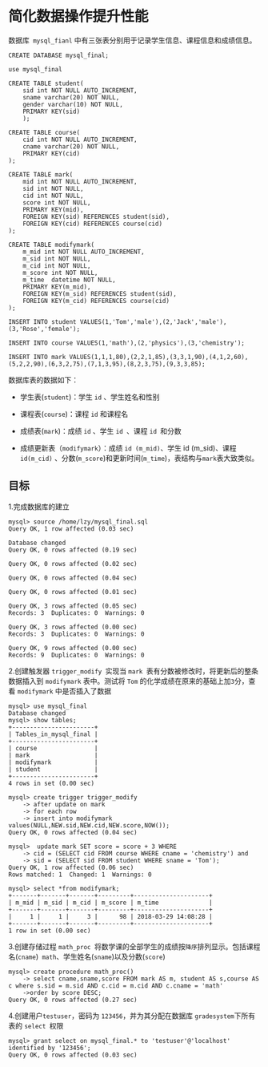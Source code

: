 # 简化数据操作提升性能

数据库` mysql_fianl` 中有三张表分别用于记录学生信息、课程信息和成绩信息。
```
CREATE DATABASE mysql_final;

use mysql_final

CREATE TABLE student(
	sid int NOT NULL AUTO_INCREMENT,
	sname varchar(20) NOT NULL,
	gender varchar(10) NOT NULL,
	PRIMARY KEY(sid)
	);

CREATE TABLE course(
	cid int NOT NULL AUTO_INCREMENT,
	cname varchar(20) NOT NULL,
	PRIMARY KEY(cid)
);

CREATE TABLE mark(
 	mid int NOT NULL AUTO_INCREMENT,
 	sid int NOT NULL,
	cid int NOT NULL,
	score int NOT NULL,
	PRIMARY KEY(mid),
	FOREIGN KEY(sid) REFERENCES student(sid),
	FOREIGN KEY(cid) REFERENCES course(cid)
);

CREATE TABLE modifymark(
	m_mid int NOT NULL AUTO_INCREMENT,
	m_sid int NOT NULL,
	m_cid int NOT NULL,
	m_score int NOT NULL,
	m_time  datetime NOT NULL,
	PRIMARY KEY(m_mid),
	FOREIGN KEY(m_sid) REFERENCES student(sid),
	FOREIGN KEY(m_cid) REFERENCES course(cid)
);

INSERT INTO student VALUES(1,'Tom','male'),(2,'Jack','male'),(3,'Rose','female');

INSERT INTO course VALUES(1,'math'),(2,'physics'),(3,'chemistry');

INSERT INTO mark VALUES(1,1,1,80),(2,2,1,85),(3,3,1,90),(4,1,2,60),(5,2,2,90),(6,3,2,75),(7,1,3,95),(8,2,3,75),(9,3,3,85);
```
数据库表的数据如下：

- 学生表(`student`)：学生 `id` 、学生姓名和性别

- 课程表(`course`)：课程 `id` 和课程名

- 成绩表(`mark`)：成绩 `id` 、学生 `id `、课程 `id `和分数

- 成绩更新表（`modifymark`）：成绩 `id (m_mid)`、学生 id (m_sid)、课程 `id(m_cid)` 、分数(`m_score`)和更新时间(`m_time`)，表结构与` mark `表大致类似。

## 目标

1.完成数据库的建立
```
mysql> source /home/lzy/mysql_final.sql
Query OK, 1 row affected (0.03 sec)

Database changed
Query OK, 0 rows affected (0.19 sec)

Query OK, 0 rows affected (0.02 sec)

Query OK, 0 rows affected (0.04 sec)

Query OK, 0 rows affected (0.01 sec)

Query OK, 3 rows affected (0.05 sec)
Records: 3  Duplicates: 0  Warnings: 0

Query OK, 3 rows affected (0.00 sec)
Records: 3  Duplicates: 0  Warnings: 0

Query OK, 9 rows affected (0.00 sec)
Records: 9  Duplicates: 0  Warnings: 0
```
2.创建触发器 `trigger_modify `实现当 `mark `表有分数被修改时，将更新后的整条数据插入到 `modifymark` 表中。测试将 `Tom` 的化学成绩在原来的基础上加`3`分，查看 `modifymark` 中是否插入了数据
```
mysql> use mysql_final
Database changed
mysql> show tables;
+-----------------------+
| Tables_in_mysql_final |
+-----------------------+
| course                |
| mark                  |
| modifymark            |
| student               |
+-----------------------+
4 rows in set (0.00 sec)
```

```
mysql> create trigger trigger_modify
    -> after update on mark
    -> for each row
    -> insert into modifymark values(NULL,NEW.sid,NEW.cid,NEW.score,NOW());
Query OK, 0 rows affected (0.04 sec)
```
```
mysql>  update mark SET score = score + 3 WHERE
    -> cid = (SELECT cid FROM course WHERE cname = 'chemistry') and
    -> sid = (SELECT sid FROM student WHERE sname = 'Tom');
Query OK, 1 row affected (0.06 sec)
Rows matched: 1  Changed: 1  Warnings: 0
```
```
mysql> select *from modifymark;
+-------+-------+-------+---------+---------------------+
| m_mid | m_sid | m_cid | m_score | m_time              |
+-------+-------+-------+---------+---------------------+
|     1 |     1 |     3 |      98 | 2018-03-29 14:08:28 |
+-------+-------+-------+---------+---------------------+
1 row in set (0.00 sec)
```
3.创建存储过程 `math_proc `将数学课的全部学生的成绩按`降序`排列显示。包括课程名(`cname`)` math`、学生姓名(`sname`)以及分数(`score`)
```
mysql> create procedure math_proc() 
    -> select cname,sname,score FROM mark AS m, student AS s,course AS c where s.sid = m.sid AND c.cid = m.cid AND c.cname = 'math' 
    ->order by score DESC;
Query OK, 0 rows affected (0.27 sec)
```
4.创建用户`testuser`，密码为 `123456`，并为其分配在数据库 `gradesystem`下所有表的 `select `权限
```
mysql> grant select on mysql_final.* to 'testuser'@'localhost' identified by '123456';
Query OK, 0 rows affected (0.03 sec)
```
